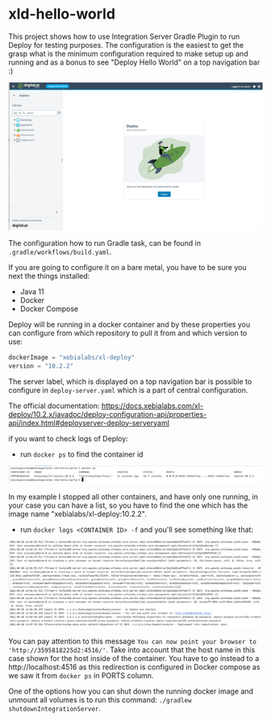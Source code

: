 # xld-hello-world

This project shows how to use Integration Server Gradle Plugin to run Deploy for testing purposes.
The configuration is the easiest to get the grasp what is the minimum configuration required to make setup up and 
running and as a bonus to see "Deploy Hello World" on a top navigation bar :) 

![Deploy 10.2.2](./pics/deploy-10.2.2.png)

The configuration how to run Gradle task, can be found in `.gradle/workflows/build.yaml`.

If you are going to configure it on a bare metal, you have to be sure you next the things installed:

* Java 11
* Docker
* Docker Compose 

Deploy will be running in a docker container and by these properties you can configure from which repository to 
pull it from and which version to use:

```groovy
dockerImage = "xebialabs/xl-deploy"
version = "10.2.2"
```

The server label, which is displayed on a top navigation bar is possible to configure in `deploy-server.yaml` which
is a part of central configuration.

The official documentation:
https://docs.xebialabs.com/xl-deploy/10.2.x/javadoc/deploy-configuration-api/properties-api/index.html#deployserver-deploy-serveryaml

if you want to check logs of Deploy:

* run `docker ps` to find the container id 

![Docker PS](./pics/docker-ps.png)

In my example I stopped all other containers, and have only one running, in your case you can have a list, so you have 
to find the one which has the image name "xebialabs/xl-deploy:10.2.2".

* run `docker logs <CONTAINER ID> -f` and you'll see something like that:

![Deploy logs](./pics/deploy-logs.png)

You can pay attention to this message `You can now point your browser to 'http://3595818225d2:4516/'`.
Take into account that the host name in this case shown for the host inside of the container. 
You have to go instead to a http://localhost:4516 as this redirection is configured in Docker compose as we saw it from
`docker ps` in PORTS column.

One of the options how you can shut down the running docker image and unmount all volumes is to run this command:
`./gradlew shutdownIntegrationServer`.
